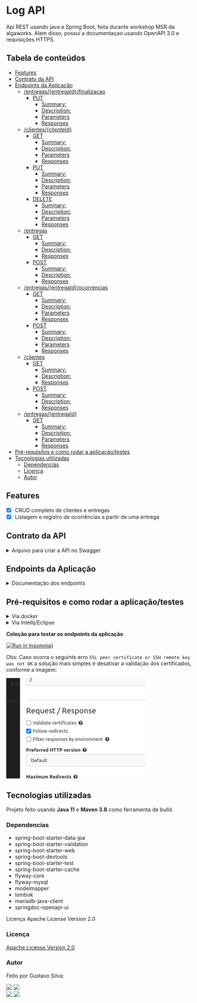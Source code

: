 # Log API<!-- omit from toc -->

Api REST usando java e Spring Boot, feita durante workshop MSR da algaworks. Alem disso, possui a documentaçao usando
OpenAPI 3.0 e requisições HTTPS.

## Tabela de conteúdos<!-- omit from toc -->

- [Features](#features)
- [Contrato da API](#contrato-da-api)
- [Endpoints da Aplicação](#endpoints-da-aplicação)
  - [/entregas/{entregaId}/finalizacao](#entregasentregaidfinalizacao)
    - [PUT](#put)
      - [Summary:](#summary)
      - [Description:](#description)
      - [Parameters](#parameters)
      - [Responses](#responses)
  - [/clientes/{clienteId}](#clientesclienteid)
    - [GET](#get)
      - [Summary:](#summary-1)
      - [Description:](#description-1)
      - [Parameters](#parameters-1)
      - [Responses](#responses-1)
    - [PUT](#put-1)
      - [Summary:](#summary-2)
      - [Description:](#description-2)
      - [Parameters](#parameters-2)
      - [Responses](#responses-2)
    - [DELETE](#delete)
      - [Summary:](#summary-3)
      - [Description:](#description-3)
      - [Parameters](#parameters-3)
      - [Responses](#responses-3)
  - [/entregas](#entregas)
    - [GET](#get-1)
      - [Summary:](#summary-4)
      - [Description:](#description-4)
      - [Responses](#responses-4)
    - [POST](#post)
      - [Summary:](#summary-5)
      - [Description:](#description-5)
      - [Responses](#responses-5)
  - [/entregas/{entregaId}/ocorrencias](#entregasentregaidocorrencias)
    - [GET](#get-2)
      - [Summary:](#summary-6)
      - [Description:](#description-6)
      - [Parameters](#parameters-4)
      - [Responses](#responses-6)
    - [POST](#post-1)
      - [Summary:](#summary-7)
      - [Description:](#description-7)
      - [Parameters](#parameters-5)
      - [Responses](#responses-7)
  - [/clientes](#clientes)
    - [GET](#get-3)
      - [Summary:](#summary-8)
      - [Description:](#description-8)
      - [Responses](#responses-8)
    - [POST](#post-2)
      - [Summary:](#summary-9)
      - [Description:](#description-9)
      - [Responses](#responses-9)
  - [/entregas/{entregaId}](#entregasentregaid)
    - [GET](#get-4)
      - [Summary:](#summary-10)
      - [Description:](#description-10)
      - [Parameters](#parameters-6)
      - [Responses](#responses-10)
- [Pré-requisitos e como rodar a aplicação/testes](#pré-requisitos-e-como-rodar-a-aplicaçãotestes)
- [Tecnologias utilizadas](#tecnologias-utilizadas)
  - [Dependencias](#dependencias)
  - [Licença](#licença)
  - [Autor](#autor)

## Features

- [X]  CRUD completo de clientes e entregas
- [X]  Listagem e registro de ocorrências a partir de uma entrega

## Contrato da API

<details>
  <summary>Arquivo para criar a API no Swagger</summary>

```json
{
  "openapi": "3.0.1",
  "info": {
    "title": "Log Api",
    "description": "Aplicação desenvolvida para testes.",
    "contact": {
      "name": "gasfgrv",
      "url": "https://github.com/gasfgrv",
      "email": "gustavo_almeida11@hotmail.com"
    },
    "license": {
      "name": "Apache License Version 2.0",
      "url": "https://www.apache.org/licenses/LICENSE-2.0"
    },
    "version": "v1"
  },
  "servers": [
    {
      "url": "https://localhost:8443/",
      "description": "Generated server url"
    }
  ],
  "tags": [
    {
      "name": "Ocorrências",
      "description": "Endpoint para tratamento de Ocorrências relacionadas a uma entrega"
    },
    {
      "name": "Clientes",
      "description": "Endpoint para manipulação dos dados de um cliente"
    },
    {
      "name": "Entregas",
      "description": "Endpoint para tratamento das entregas"
    }
  ],
  "paths": {
    "/entregas/{entregaId}/finalizacao": {
      "put": {
        "tags": [
          "Entregas"
        ],
        "summary": "Finalizar entrega",
        "description": "Finalizar uma determinada entregas a partir do id",
        "operationId": "finalizar",
        "parameters": [
          {
            "name": "entregaId",
            "in": "path",
            "description": "Id da entrega",
            "required": true,
            "schema": {
              "type": "integer",
              "format": "int64"
            }
          }
        ],
        "responses": {
          "404": {
            "description": "Not Found",
            "content": {
              "application/json": {
                "schema": {
                  "$ref": "#/components/schemas/Problema"
                }
              }
            }
          },
          "400": {
            "description": "Bad Request",
            "content": {
              "application/json": {
                "schema": {
                  "$ref": "#/components/schemas/Problema"
                }
              }
            }
          },
          "200": {
            "description": "Entrega finalizada"
          },
          "204": {
            "description": "No Content"
          }
        }
      }
    },
    "/clientes/{clienteId}": {
      "get": {
        "tags": [
          "Clientes"
        ],
        "summary": "Buscar cliente",
        "description": "Buscar determinado cliente a partir do id",
        "operationId": "buscar_1",
        "parameters": [
          {
            "name": "clienteId",
            "in": "path",
            "description": "Id do cliente",
            "required": true,
            "schema": {
              "type": "integer",
              "format": "int64"
            }
          }
        ],
        "responses": {
          "404": {
            "description": "Cliente não encontrado",
            "content": {
              "application/json": {
              }
            }
          },
          "400": {
            "description": "Bad Request",
            "content": {
              "application/json": {
                "schema": {
                  "$ref": "#/components/schemas/Problema"
                }
              }
            }
          },
          "200": {
            "description": "Cliente encontrado",
            "content": {
              "application/json": {
                "schema": {
                  "$ref": "#/components/schemas/Cliente"
                }
              }
            }
          }
        }
      },
      "put": {
        "tags": [
          "Clientes"
        ],
        "summary": "Atualizar cliente",
        "description": "Atualizar dados do cliente",
        "operationId": "atualizar",
        "parameters": [
          {
            "name": "clienteId",
            "in": "path",
            "description": "Id do cliente",
            "required": true,
            "schema": {
              "type": "integer",
              "format": "int64"
            }
          }
        ],
        "requestBody": {
          "description": "Formulário de atualização",
          "content": {
            "application/json": {
              "schema": {
                "$ref": "#/components/schemas/ClienteInput"
              }
            }
          },
          "required": true
        },
        "responses": {
          "404": {
            "description": "Not Found",
            "content": {
              "application/json": {
                "schema": {
                  "$ref": "#/components/schemas/Problema"
                }
              }
            }
          },
          "400": {
            "description": "Bad Request",
            "content": {
              "application/json": {
                "schema": {
                  "$ref": "#/components/schemas/Problema"
                }
              }
            }
          },
          "200": {
            "description": "Cliente atualizado",
            "content": {
              "application/json": {
                "schema": {
                  "$ref": "#/components/schemas/ClienteModel"
                }
              }
            }
          }
        }
      },
      "delete": {
        "tags": [
          "Clientes"
        ],
        "summary": "Deletar cliente",
        "description": "Deletar dados do cliente",
        "operationId": "remover",
        "parameters": [
          {
            "name": "clienteId",
            "in": "path",
            "description": "Id do cliente",
            "required": true,
            "schema": {
              "type": "integer",
              "format": "int64"
            }
          }
        ],
        "responses": {
          "404": {
            "description": "Not Found",
            "content": {
              "application/json": {
                "schema": {
                  "$ref": "#/components/schemas/Problema"
                }
              }
            }
          },
          "400": {
            "description": "Bad Request",
            "content": {
              "application/json": {
                "schema": {
                  "$ref": "#/components/schemas/Problema"
                }
              }
            }
          },
          "204": {
            "description": "Cliente apagado",
            "content": {
              "application/json": {
              }
            }
          }
        }
      }
    },
    "/entregas": {
      "get": {
        "tags": [
          "Entregas"
        ],
        "summary": "Listar entregas",
        "description": "Listar todas as entregas salvas",
        "operationId": "listar",
        "responses": {
          "404": {
            "description": "Not Found",
            "content": {
              "application/json": {
                "schema": {
                  "$ref": "#/components/schemas/Problema"
                }
              }
            }
          },
          "400": {
            "description": "Bad Request",
            "content": {
              "application/json": {
                "schema": {
                  "$ref": "#/components/schemas/Problema"
                }
              }
            }
          },
          "200": {
            "description": "Todas as entregas",
            "content": {
              "application/json": {
                "schema": {
                  "$ref": "#/components/schemas/EntregaModel"
                }
              }
            }
          }
        }
      },
      "post": {
        "tags": [
          "Entregas"
        ],
        "summary": "Solicitar entrega",
        "description": "Vincula um clienate à entrega e cria a mesma",
        "operationId": "solicitar",
        "requestBody": {
          "description": "Formulário de cadastro",
          "content": {
            "application/json": {
              "schema": {
                "$ref": "#/components/schemas/EntregaInput"
              }
            }
          },
          "required": true
        },
        "responses": {
          "404": {
            "description": "Not Found",
            "content": {
              "application/json": {
                "schema": {
                  "$ref": "#/components/schemas/Problema"
                }
              }
            }
          },
          "400": {
            "description": "Bad Request",
            "content": {
              "application/json": {
                "schema": {
                  "$ref": "#/components/schemas/Problema"
                }
              }
            }
          },
          "201": {
            "description": "Entrega solicitada",
            "content": {
              "application/json": {
                "schema": {
                  "$ref": "#/components/schemas/EntregaModel"
                }
              }
            }
          }
        }
      }
    },
    "/entregas/{entregaId}/ocorrencias": {
      "get": {
        "tags": [
          "Ocorrências"
        ],
        "summary": "Listar ocorrências",
        "description": "Listar todas as ocorrências relacionadas a uma entrega",
        "operationId": "listar_1",
        "parameters": [
          {
            "name": "entregaId",
            "in": "path",
            "description": "Id da entrega",
            "required": true,
            "schema": {
              "type": "integer",
              "format": "int64"
            }
          }
        ],
        "responses": {
          "404": {
            "description": "Not Found",
            "content": {
              "application/json": {
                "schema": {
                  "$ref": "#/components/schemas/Problema"
                }
              }
            }
          },
          "400": {
            "description": "Bad Request",
            "content": {
              "application/json": {
                "schema": {
                  "$ref": "#/components/schemas/Problema"
                }
              }
            }
          },
          "200": {
            "description": "Todos as ocorrências",
            "content": {
              "application/json": {
                "schema": {
                  "$ref": "#/components/schemas/OcorrenciaModel"
                }
              }
            }
          }
        }
      },
      "post": {
        "tags": [
          "Ocorrências"
        ],
        "summary": "Registrar ocorrencias",
        "description": "Vincula uma ocorrência a uma entrega",
        "operationId": "registrar",
        "parameters": [
          {
            "name": "entregaId",
            "in": "path",
            "description": "Id da entrega",
            "required": true,
            "schema": {
              "type": "integer",
              "format": "int64"
            }
          }
        ],
        "requestBody": {
          "description": "dados da ocorrência",
          "content": {
            "application/json": {
              "schema": {
                "$ref": "#/components/schemas/OcorrenciaInput"
              }
            }
          },
          "required": true
        },
        "responses": {
          "404": {
            "description": "Not Found",
            "content": {
              "application/json": {
                "schema": {
                  "$ref": "#/components/schemas/Problema"
                }
              }
            }
          },
          "400": {
            "description": "Bad Request",
            "content": {
              "application/json": {
                "schema": {
                  "$ref": "#/components/schemas/Problema"
                }
              }
            }
          },
          "201": {
            "description": "Ocorrência registrada",
            "content": {
              "application/json": {
                "schema": {
                  "$ref": "#/components/schemas/OcorrenciaModel"
                }
              }
            }
          }
        }
      }
    },
    "/clientes": {
      "get": {
        "tags": [
          "Clientes"
        ],
        "summary": "Listar clientes",
        "description": "Listar todos os clientes salvos",
        "operationId": "listar_2",
        "responses": {
          "404": {
            "description": "Not Found",
            "content": {
              "application/json": {
                "schema": {
                  "$ref": "#/components/schemas/Problema"
                }
              }
            }
          },
          "400": {
            "description": "Bad Request",
            "content": {
              "application/json": {
                "schema": {
                  "$ref": "#/components/schemas/Problema"
                }
              }
            }
          },
          "200": {
            "description": "Todos os clientes",
            "content": {
              "application/json": {
                "schema": {
                  "$ref": "#/components/schemas/ClienteResumoModel"
                }
              }
            }
          }
        }
      },
      "post": {
        "tags": [
          "Clientes"
        ],
        "summary": "Salvar cliente",
        "description": "Salvar cliente na base",
        "operationId": "adicionar",
        "requestBody": {
          "description": "Formulário de cadastro",
          "content": {
            "application/json": {
              "schema": {
                "$ref": "#/components/schemas/ClienteInput"
              }
            }
          },
          "required": true
        },
        "responses": {
          "404": {
            "description": "Not Found",
            "content": {
              "application/json": {
                "schema": {
                  "$ref": "#/components/schemas/Problema"
                }
              }
            }
          },
          "400": {
            "description": "Bad Request",
            "content": {
              "application/json": {
                "schema": {
                  "$ref": "#/components/schemas/Problema"
                }
              }
            }
          },
          "201": {
            "description": "Cliente Salvo",
            "content": {
              "application/json": {
                "schema": {
                  "$ref": "#/components/schemas/Cliente"
                }
              }
            }
          }
        }
      }
    },
    "/entregas/{entregaId}": {
      "get": {
        "tags": [
          "Entregas"
        ],
        "summary": "Buscar entrega",
        "description": "Buscar determinada entrega a partir do id",
        "operationId": "buscar",
        "parameters": [
          {
            "name": "entregaId",
            "in": "path",
            "description": "Id da entrega",
            "required": true,
            "schema": {
              "type": "integer",
              "format": "int64"
            }
          }
        ],
        "responses": {
          "404": {
            "description": "Entrega não encontrada",
            "content": {
              "application/json": {
              }
            }
          },
          "400": {
            "description": "Bad Request",
            "content": {
              "application/json": {
                "schema": {
                  "$ref": "#/components/schemas/Problema"
                }
              }
            }
          },
          "200": {
            "description": "Entrega encontrada",
            "content": {
              "application/json": {
                "schema": {
                  "$ref": "#/components/schemas/EntregaModel"
                }
              }
            }
          }
        }
      }
    }
  },
  "components": {
    "schemas": {
      "Campo": {
        "type": "object",
        "properties": {
          "nome": {
            "type": "string"
          },
          "mensagem": {
            "type": "string"
          }
        }
      },
      "Problema": {
        "type": "object",
        "properties": {
          "status": {
            "type": "integer",
            "format": "int32"
          },
          "dataHora": {
            "type": "string",
            "format": "date-time"
          },
          "titulo": {
            "type": "string"
          },
          "campos": {
            "type": "array",
            "items": {
              "$ref": "#/components/schemas/Campo"
            }
          }
        }
      },
      "ClienteInput": {
        "required": [
          "email",
          "nome",
          "telefone"
        ],
        "type": "object",
        "properties": {
          "id": {
            "type": "integer",
            "format": "int64"
          },
          "nome": {
            "maxLength": 60,
            "minLength": 0,
            "type": "string"
          },
          "email": {
            "maxLength": 255,
            "minLength": 0,
            "type": "string"
          },
          "telefone": {
            "maxLength": 20,
            "minLength": 0,
            "type": "string"
          }
        }
      },
      "ClienteModel": {
        "type": "object",
        "properties": {
          "nome": {
            "type": "string"
          },
          "email": {
            "type": "string"
          },
          "telefone": {
            "type": "string"
          }
        }
      },
      "ClienteIdInput": {
        "type": "object",
        "properties": {
          "id": {
            "type": "integer",
            "format": "int64"
          }
        }
      },
      "DestinatarioInput": {
        "required": [
          "bairro",
          "complemento",
          "logradouro",
          "nome",
          "numero"
        ],
        "type": "object",
        "properties": {
          "nome": {
            "type": "string"
          },
          "logradouro": {
            "type": "string"
          },
          "numero": {
            "type": "string"
          },
          "complemento": {
            "type": "string"
          },
          "bairro": {
            "type": "string"
          }
        }
      },
      "EntregaInput": {
        "required": [
          "cliente",
          "destinatario",
          "taxa"
        ],
        "type": "object",
        "properties": {
          "cliente": {
            "$ref": "#/components/schemas/ClienteIdInput"
          },
          "destinatario": {
            "$ref": "#/components/schemas/DestinatarioInput"
          },
          "taxa": {
            "type": "number"
          }
        }
      },
      "ClienteResumoModel": {
        "type": "object",
        "properties": {
          "id": {
            "type": "integer",
            "format": "int64"
          },
          "nome": {
            "type": "string"
          }
        }
      },
      "DestinatarioModel": {
        "type": "object",
        "properties": {
          "nome": {
            "type": "string"
          },
          "logradouro": {
            "type": "string"
          },
          "numero": {
            "type": "string"
          },
          "complemento": {
            "type": "string"
          },
          "bairro": {
            "type": "string"
          }
        }
      },
      "EntregaModel": {
        "type": "object",
        "properties": {
          "id": {
            "type": "integer",
            "format": "int64"
          },
          "cliente": {
            "$ref": "#/components/schemas/ClienteResumoModel"
          },
          "destinatario": {
            "$ref": "#/components/schemas/DestinatarioModel"
          },
          "taxa": {
            "type": "number"
          },
          "status": {
            "type": "string",
            "enum": [
              "PENDENTE",
              "FINALIZADA",
              "CANCELADA"
            ]
          },
          "dataPedido": {
            "type": "string",
            "format": "date-time"
          },
          "dataFinalizacao": {
            "type": "string",
            "format": "date-time"
          }
        }
      },
      "OcorrenciaInput": {
        "required": [
          "descricao"
        ],
        "type": "object",
        "properties": {
          "descricao": {
            "type": "string"
          }
        }
      },
      "OcorrenciaModel": {
        "type": "object",
        "properties": {
          "id": {
            "type": "integer",
            "format": "int64"
          },
          "descricao": {
            "type": "string"
          },
          "dataRegistro": {
            "type": "string",
            "format": "date-time"
          }
        }
      },
      "Cliente": {
        "type": "object",
        "properties": {
          "id": {
            "type": "integer",
            "format": "int64"
          },
          "nome": {
            "type": "string"
          },
          "email": {
            "type": "string"
          },
          "telefone": {
            "type": "string"
          }
        }
      }
    }
  }
}
```

</details>

## Endpoints da Aplicação

<details>
  <summary>Documentação dos endpoints</summary>

### /entregas/{entregaId}/finalizacao

#### PUT

##### Summary:

Finalizar entrega

##### Description:

Finalizar uma determinada entregas a partir do id

##### Parameters

| Name      | Located in | Description   | Required | Schema |
|-----------|------------|---------------|----------|--------|
| entregaId | path       | Id da entrega | Yes      | long   |

##### Responses

| Code | Description        |
|------|--------------------|
| 200  | Entrega finalizada |
| 204  | No Content         |
| 400  | Bad Request        |
| 404  | Not Found          |

### /clientes/{clienteId}

#### GET

##### Summary:

Buscar cliente

##### Description:

Buscar determinado cliente a partir do id

##### Parameters

| Name      | Located in | Description   | Required | Schema |
|-----------|------------|---------------|----------|--------|
| clienteId | path       | Id do cliente | Yes      | long   |

##### Responses

| Code | Description            |
|------|------------------------|
| 200  | Cliente encontrado     |
| 400  | Bad Request            |
| 404  | Cliente não encontrado |

#### PUT

##### Summary:

Atualizar cliente

##### Description:

Atualizar dados do cliente

##### Parameters

| Name      | Located in | Description   | Required | Schema |
|-----------|------------|---------------|----------|--------|
| clienteId | path       | Id do cliente | Yes      | long   |

##### Responses

| Code | Description        |
|------|--------------------|
| 200  | Cliente atualizado |
| 400  | Bad Request        |
| 404  | Not Found          |

#### DELETE

##### Summary:

Deletar cliente

##### Description:

Deletar dados do cliente

##### Parameters

| Name      | Located in | Description   | Required | Schema |
|-----------|------------|---------------|----------|--------|
| clienteId | path       | Id do cliente | Yes      | long   |

##### Responses

| Code | Description     |
|------|-----------------|
| 204  | Cliente apagado |
| 400  | Bad Request     |
| 404  | Not Found       |

### /entregas

#### GET

##### Summary:

Listar entregas

##### Description:

Listar todas as entregas salvas

##### Responses

| Code | Description       |
|------|-------------------|
| 200  | Todas as entregas |
| 400  | Bad Request       |
| 404  | Not Found         |

#### POST

##### Summary:

Solicitar entrega

##### Description:

Vincula um clienate à entrega e cria a mesma

##### Responses

| Code | Description        |
|------|--------------------|
| 201  | Entrega solicitada |
| 400  | Bad Request        |
| 404  | Not Found          |

### /entregas/{entregaId}/ocorrencias

#### GET

##### Summary:

Listar ocorrências

##### Description:

Listar todas as ocorrências relacionadas a uma entrega

##### Parameters

| Name      | Located in | Description   | Required | Schema |
|-----------|------------|---------------|----------|--------|
| entregaId | path       | Id da entrega | Yes      | long   |

##### Responses

| Code | Description          |
|------|----------------------|
| 200  | Todos as ocorrências |
| 400  | Bad Request          |
| 404  | Not Found            |

#### POST

##### Summary:

Registrar ocorrencias

##### Description:

Vincula uma ocorrência a uma entrega

##### Parameters

| Name      | Located in | Description   | Required | Schema |
|-----------|------------|---------------|----------|--------|
| entregaId | path       | Id da entrega | Yes      | long   |

##### Responses

| Code | Description           |
|------|-----------------------|
| 201  | Ocorrência registrada |
| 400  | Bad Request           |
| 404  | Not Found             |

### /clientes

#### GET

##### Summary:

Listar clientes

##### Description:

Listar todos os clientes salvos

##### Responses

| Code | Description       |
|------|-------------------|
| 200  | Todos os clientes |
| 400  | Bad Request       |
| 404  | Not Found         |

#### POST

##### Summary:

Salvar cliente

##### Description:

Salvar cliente na base

##### Responses

| Code | Description   |
|------|---------------|
| 201  | Cliente Salvo |
| 400  | Bad Request   |
| 404  | Not Found     |

### /entregas/{entregaId}

#### GET

##### Summary:

Buscar entrega

##### Description:

Buscar determinada entrega a partir do id

##### Parameters

| Name      | Located in | Description   | Required | Schema |
|-----------|------------|---------------|----------|--------|
| entregaId | path       | Id da entrega | Yes      | long   |

##### Responses

| Code | Description            |
|------|------------------------|
| 200  | Entrega encontrada     |
| 400  | Bad Request            |
| 404  | Entrega não encontrada |

</details>

## Pré-requisitos e como rodar a aplicação/testes

<details><summary>Via docker</summary>

* Instalar o mkcert para ajudar na parte da SSL: [Repositório do mkcert](https://github.com/FiloSottile/mkcert)
    * Seguir passo-a-passo para configurar o
      certificado: [Enabling Https for local Spring Boot development with mkcert](https://shekhargulati.com/2019/01/19/enabling-https-for-local-spring-boot-development-with-mkcert/)
* Baixar a imagem no Docker Hub

```shell
docker pull gustosilva/log-api:latest
```

* Criar o arquivo `docker-compose.yaml`:

```yaml
version: "3.7"
services:
  mariadb:
    image: mariadb:10.7
    container_name: algalog_db
    restart: always
    networks:
      - algalog-network
    ports:
      - "3306:3306"
    environment:
      MYSQL_ROOT_PASSWORD: root
      MYSQL_PASSWORD: root
      MYSQL_USER: root
      MYSQL_DATABASE: algalog

networks:
  algalog-network:
    driver: bridge
```

* Rodar o comando para subir o MariaDB diretório em que se encontra o arquivo do docker compose:

```shell
docker-compose up -d
```

* Rodar o container a partir da imagem baixada:
    * Obs: usando a flag `--detach` o container será executado em segundo plano, e a resposta do comando será o id do
      container criado.

```shell
docker run --detach \
  --network log-api_algalog-network \
  --env MARIADB_USER=root \
  --env MARIADB_PASS=root \
  --publish 8443:8443 gustosilva/log-api
``` 

* Para acompanhar os logs da API, basta roda o seguinte comando:

```shell
docker container logs --follow <id_container>
```

</details>

<details><summary>Via Intellij/Eclipse</summary>

* Instalar o mkcert para ajudar na parte da SSL: [Repositório do mkcert](https://github.com/FiloSottile/mkcert)
    * Seguir passo-a-passo para configurar o
      certificado: [Enabling Https for local Spring Boot development with mkcert](https://shekhargulati.com/2019/01/19/enabling-https-for-local-spring-boot-development-with-mkcert/)
* Instalar JDK 11 ou superior do Java e a IDE de preferência: [OpenJDK: Download and install](https://openjdk.org/install/)
* Configurar as variáveis de ambiente `MARIADB_PASS` e `MARIADB_USER`:
  * Intellij: https://www.jetbrains.com/help/objc/add-environment-variables-and-program-arguments.html
  * Eclipse: https://stackoverflow.com/questions/7048216/environment-variables-in-eclipse
* Instalar docker e docker-compose: 
  * Docker: [Docker Engine installation overview | Docker Documentation](https://docs.docker.com/engine/install/)
  * Docker Compose: [Overview | Docker Documentation](https://docs.docker.com/compose/)
* Criar o arquivo `docker-compose.yaml`:

```yaml
version: "3.7"
services:
  mariadb:
    image: mariadb:10.7
    container_name: algalog_db
    restart: always
    networks:
      - algalog-network
    ports:
      - "3306:3306"
    environment:
      MYSQL_ROOT_PASSWORD: root
      MYSQL_PASSWORD: root
      MYSQL_USER: root
      MYSQL_DATABASE: algalog

networks:
  algalog-network:
    driver: bridge
```

* Sobir o banco de dados e rede para acesso:

```shell
docker-compose up -d
```

* Rodar a aplicação na sua IDE
    * Obs: Caso a aplicação lance a seguinte exeção `Caused by: java.net.UnknownHostException: algalog_db`, basta abrir
      o arquivo `application.yml` e alterar a propriedade `spring.datasource.url` trocando `algalog_db`
      por `localhost:3306`

</details>

**Coleção para testar os endpoints da aplicação**

[![Run in Insomnia}](https://insomnia.rest/images/run.svg)](https://insomnia.rest/run/?label=log-api&uri=https%3A%2F%2Fraw.githubusercontent.com%2Fgasfgrv%2Flog-api%2Fmaster%2Falga-log-api.json)

Obs: Caso ocorra o seguinte erro `SSL peer certificate or SSH remote key was not OK` a solução mais simples é desativar
a validação dos certificados, conforme a imagem:

![img.png](docs/img.png)

## Tecnologias utilizadas

Projeto feito usando **Java 11** e **Maven 3.8** como ferramenta de build.

### Dependencias

* spring-boot-starter-data-jpa
* spring-boot-starter-validation
* spring-boot-starter-web
* spring-boot-devtools
* spring-boot-starter-test
* spring-boot-starter-cache
* flyway-core
* flyway-mysql
* modelmapper
* lombok
* mariadb-java-client
* springdoc-openapi-ui

Licença
Apache License Version 2.0

### Licença

[Apache License Version 2.0](https://www.apache.org/licenses/LICENSE-2.0)

### Autor

<div>
    <img style="border-radius: 10%; float: left; margin-right: 20px" src="https://avatars.githubusercontent.com/u/34608751?v=4" width="100px;" alt=""/>
    <p>Feito por Gustavo Silva:</p>
    <a href="https://www.linkedin.com/in/gustavo-silva-69b84a15b/"><img src="https://img.shields.io/badge/linkedin-%230077B5.svg?&style=for-the-badge&logo=linkedin&logoColor=white" height=25></a>
    <a href="https://discordapp.com/users/616994765065420801"><img src="https://img.shields.io/badge/Discord-5865F2?style=for-the-badge&logo=discord&logoColor=white" height=25></a>
    <br>
    <a href="mailto:gustavoalmeidasilva41@gmail.com"><img src="https://img.shields.io/badge/Gmail-D14836?style=for-the-badge&logo=gmail&logoColor=white" height=25></a>
    <a href="mailto:gustavo_almeida11@hotmail.com"><img src="https://img.shields.io/badge/Microsoft_Outlook-0078D4?style=for-the-badge&logo=microsoft-outlook&logoColor=white" height=25></a>
</div>

